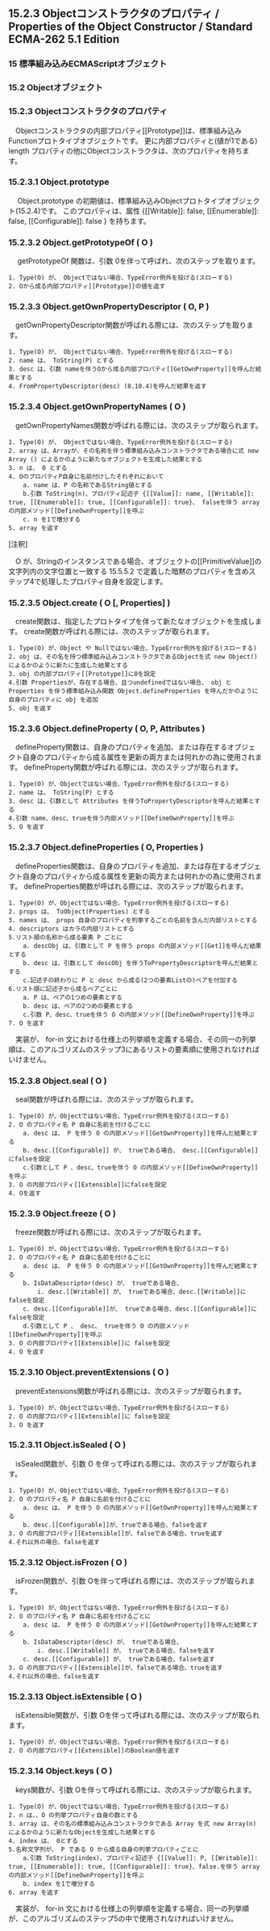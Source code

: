 15.2.3 Objectコンストラクタのプロパティ / Properties of the Object Constructor / Standard ECMA-262 5.1 Edition
--------------------------------------------------------------------------------------------------------------

### 15 標準組み込みECMAScriptオブジェクト

### 15.2 Objectオブジェクト

### 15.2.3 Objectコンストラクタのプロパティ

　Objectコンストラクタの内部プロパティ[[Prototype]]は、標準組み込みFunctionプロトタイプオブジェクトです。
更に内部プロパティと(値が1である) length
プロパティの他にObjectコンストラクタは、次のプロパティを持ちます。

### 15.2.3.1 Object.prototype

　 Object.prototype
の初期値は、標準組み込みObjectプロトタイプオブジェクト(15.2.4)です。
このプロパティは、属性 {[[Writable]]: false, [[Enumerable]]: false,
[[Configurable]]: false } を持ちます。

### 15.2.3.2 Object.getPrototypeOf ( O )

　 getPrototypeOf 関数は、引数 0を伴って呼ばれ、次のステップを取ります。

    1. Type(O) が、 Objectではない場合、TypeError例外を投げる(スローする)
    2. Oから成る内部プロパティ[[Prototype]]の値を返す

### 15.2.3.3 Object.getOwnPropertyDescriptor ( O, P )

　getOwnPropertyDescriptor関数が呼ばれる際には、次のステップを取ります。

    1. Type(O) が、 Objectではない場合、TypeError例外を投げる(スローする)
    2. name は、 ToString(P) とする
    3. desc は、引数 nameを伴うOから成る内部プロパティ[[GetOwnProperty]]を呼んだ結果とする
    4. FromPropertyDescriptor(desc) (8.10.4)を呼んだ結果を返す

### 15.2.3.4 Object.getOwnPropertyNames ( O )

　getOwnPropertyNames関数が呼ばれる際には、次のステップが取られます。

    1. Type(O) が、 Objectではない場合、TypeError例外を投げる(スローする)
    2. array は、Arrayが、その名称を伴う標準組み込みコンストラクタである場合に式 new Array () によるかのように新たなオブジェクトを生成した結果とする
    3. n は、 0 とする
    4. OのプロパティP自身に名前付けしたそれぞれにおいて
        a. name は、P の名称であるString値とする
        b.引数 ToString(n)、プロパティ記述子 {[[Value]]: name, [[Writable]]: true, [[Enumerable]]: true, [[Configurable]]: true}、 falseを伴う array の内部メソッド[[DefineOwnProperty]]を呼ぶ
        c. n を1で増分する
    5. array を返す

[注釈]

　O
が、Stringのインスタンスである場合、オブジェクトの[[PrimitiveValue]]の文字列内の文字位置と一致する
15.5.5.2
で定義した暗黙のプロパティを含めステップ4で処理したプロパティ自身を設定します。

### 15.2.3.5 Object.create ( O [, Properties] )

　create関数は、指定したプロトタイプを伴って新たなオブジェクトを生成します。
create関数が呼ばれる際には、次のステップが取られます。

    1. Type(O) が、Object や Nullではない場合、TypeError例外を投げる(スローする)
    2. obj は、その名を持つ標準組み込みコンストラクタであるObjectを式 new Object() によるかのように新たに生成した結果とする
    3. obj の内部プロパティ[[Prototype]]に0を設定
    4.引数 Propertiesが、存在する場合、且つundefinedではない場合、 obj と Properties を伴う標準組み込み関数 Object.defineProperties を呼んだかのように自身のプロパティに obj を追加
    5. obj を返す

### 15.2.3.6 Object.defineProperty ( O, P, Attributes )

　defineProperty関数は、自身のプロパティを追加、または存在するオブジェクト自身のプロパティから成る属性を更新の両方または何れかの為に使用されます。
defineProperty関数が呼ばれる際には、次のステップが取られます。

    1. Type(O) が、Objectではない場合、TypeError例外を投げる(スローする)
    2. name は、 ToString(P) とする
    3. desc は、引数として Attributes を伴うToPropertyDescriptorを呼んだ結果とする
    4.引数 name、desc、trueを伴う内部メソッド[[DefineOwnProperty]]を呼ぶ
    5. O を返す

### 15.2.3.7 Object.defineProperties ( O, Properties )

　defineProperties関数は、自身のプロパティを追加、または存在するオブジェクト自身のプロパティから成る属性を更新の両方または何れかの為に使用されます。
defineProperties関数が呼ばれる際には、次のステップが取られます。

    1. Type(O) が、Objectではない場合、TypeError例外を投げる(スローする)
    2. props は、 ToObject(Properties) とする
    3. names は、 props 自身のプロパティを列挙するごとの名前を含んだ内部リストとする
    4. descriptors はカラの内部リストとする
    5.リスト順の名称から成る要素 P ごとに
        a. descObj は、引数として P を伴う props の内部メソッド[[Get]]を呼んだ結果とする
        b. desc は、引数として descObj を伴うToPropertyDescriptorを呼んだ結果とする
        c.記述子の終わりに P と desc から成る(2つの要素Listの)ペアを付加する
    6.リスト順に記述子から成るペアごとに
        a. P は、ペアの1つめの要素とする
        b. desc は、ペアの2つめの要素とする
        c.引数 P、desc、trueを伴う O の内部メソッド[[DefineOwnProperty]]を呼ぶ
    7. O を返す

　実装が、 for-in
文における仕様上の列挙順を定義する場合、その同一の列挙順は、このアルゴリズムのステップ3にあるリストの要素順に使用されなければいけません。

### 15.2.3.8 Object.seal ( O )

　seal関数が呼ばれる際には、次のステップが取られます。

    1. Type(O) が、Objectではない場合、TypeError例外を投げる(スローする)
    2. O のプロパティ名 P 自身に名前を付けるごとに
        a. desc は、 P を伴う O の内部メソッド[[GetOwnProperty]]を呼んだ結果とする
        b. desc.[[Configurable]] が、 trueである場合、 desc.[[Configurable]] にfalseを設定
        c.引数として P 、desc、trueを伴う O の内部メソッド[[DefineOwnProperty]]を呼ぶ
    3. O の内部プロパティ[[Extensible]]にfalseを設定
    4. Oを返す

### 15.2.3.9 Object.freeze ( O )

　freeze関数が呼ばれる際には、次のステップが取られます。

    1. Type(O) が、Objectではない場合、TypeError例外を投げる(スローする)
    2. O のプロパティ名 P 自身に名前を付けるごとに
        a. desc は、 P を伴う O の内部メソッド[[GetOwnProperty]]を呼んだ結果とする
        b. IsDataDescriptor(desc) が、 trueである場合、
            i. desc.[[Writable]] が、 trueである場合、desc.[[Writable]]に falseを設定
        c. desc.[[Configurable]]が、 trueである場合、desc.[[Configurable]]に falseを設定
        d.引数として P 、 desc、 trueを伴う O の内部メソッド[[DefineOwnProperty]]を呼ぶ
    3. O の内部プロパティ[[Extensible]]に falseを設定
    4. O を返す

### 15.2.3.10 Object.preventExtensions ( O )

　preventExtensions関数が呼ばれる際には、次のステップが取られます。

    1. Type(O) が、Objectではない場合、TypeError例外を投げる(スローする)
    2. O の内部プロパティ[[Extensible]]に falseを設定
    3. O を返す

### 15.2.3.11 Object.isSealed ( O )

　isSealed関数が、引数 O
を伴って呼ばれる際には、次のステップが取られます。

    1. Type(O) が、Objectではない場合、TypeError例外を投げる(スローする)
    2. O のプロパティ名 P 自身に名前を付けるごとに
        a. desc は、 P を伴う O の内部メソッド[[GetOwnProperty]]を呼んだ結果とする
        b. desc.[[Configurable]]が、trueである場合、falseを返す
    3. O の内部プロパティ[[Extensible]]が、falseである場合、trueを返す
    4.それ以外の場合、falseを返す

### 15.2.3.12 Object.isFrozen ( O )

　isFrozen関数が、引数
Oを伴って呼ばれる際には、次のステップが取られます。

    1. Type(O) が、Objectではない場合、TypeError例外を投げる(スローする)
    2. O のプロパティ名 P 自身に名前を付けるごとに
        a. desc は、 P を伴う O の内部メソッド[[GetOwnProperty]]を呼んだ結果とする
        b. IsDataDescriptor(desc) が、 trueである場合、
            i. desc.[[Writable]] が、 trueである場合、falseを返す
        c. desc.[[Configurable]] が、 trueである場合、falseを返す
    3. O の内部プロパティ[[Extensible]]が、falseである場合、trueを返す
    4.それ以外の場合、falseを返す

### 15.2.3.13 Object.isExtensible ( O )

　isExtensible関数が、引数
Oを伴って呼ばれる際には、次のステップが取られます。

    1. Type(O) が、Objectではない場合、TypeError例外を投げる(スローする)
    2. O の内部プロパティ[[Extensible]]のBoolean値を返す

### 15.2.3.14 Object.keys ( O )

　keys関数が、引数 Oを伴って呼ばれる際には、次のステップが取られます。

    1. Type(O) が、Objectではない場合、TypeError例外を投げる(スローする)
    2. n は、、O の列挙プロパティ自身の数とする
    3. array は、その名の標準組み込みコンストラクタである Array を式 new Array(n) によるかのように新たなObjectを生成した結果とする
    4. index は、 0とする
    5.名称文字列が、 P である O から成る自身の列挙プロパティごとに
        a.引数 ToString(index)、プロパティ記述子 {[[Value]]: P, [[Writable]]: true, [[Enumerable]]: true, [[Configurable]]: true}、false.を伴う array の内部メソッド[[DefineOwnProperty]]を呼ぶ
        b. index を1で増分する
    6. array を返す

　実装が、 for-in
文における仕様上の列挙順を定義する場合、同一の列挙順が、このアルゴリズムのステップ5の中で使用されなければいけません。
